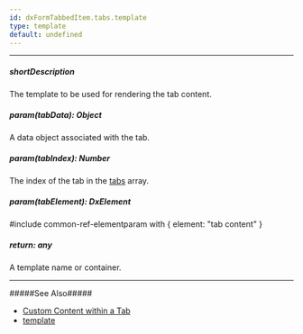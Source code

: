 ```yaml
---
id: dxFormTabbedItem.tabs.template
type: template
default: undefined
---
```

---
##### shortDescription
The template to be used for rendering the tab content.

##### param(tabData): Object
A data object associated with the tab.

##### param(tabIndex): Number
The index of the tab in the [tabs](/api-reference/10%20UI%20Components/dxForm/5%20Item%20Types/TabbedItem/tabs '/Documentation/ApiReference/UI_Components/dxForm/Item_Types/TabbedItem/tabs/') array.

##### param(tabElement): DxElement
#include common-ref-elementparam with { element: "tab content" }

##### return: any
A template name or container.

---
#####See Also#####
- [Custom Content within a Tab](/concepts/05%20UI%20Components/Form/10%20Organize%20Simple%20Items/10%20In%20Tabs/10%20Custom%20Content%20within%20a%20Tab.md '/Documentation/Guide/UI_Components/Form/Organize_Simple_Items/In_Tabs/#Custom_Content_within_a_Tab')
- [template](/api-reference/50%20Common/Object%20Structures/template '/Documentation/ApiReference/Common/Object_Structures/template/')